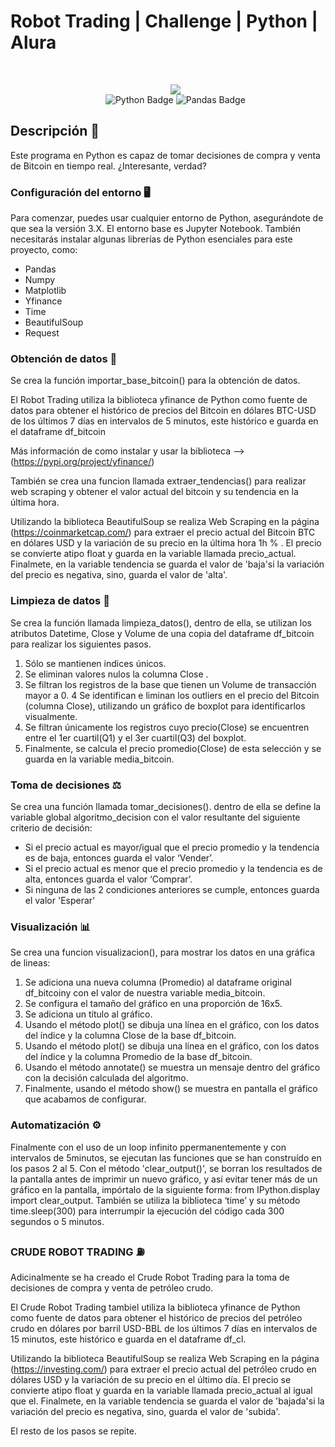 # Robot Trading | Challenge | Python | Alura 
<br>
<ul align = center>
<img src=https://github.com/GabEscom/ROBOT_TRADING_ALURA/assets/147789340/623df2f5-a451-4718-88da-833edbd3b15d>
<br>
<img src="https://img.shields.io/badge/Python-f7e172?style=flat&logo=python" alt="Python Badge">
<img src="https://img.shields.io/badge/Pandas-e00484?style=flat&logo=pandas" alt="Pandas Badge"/>
</ul>

## Descripción 📜
Este programa en Python es capaz de tomar decisiones de compra y venta de Bitcoin en tiempo real. ¿Interesante, verdad?

### Configuración del entorno 🖥️
Para comenzar, puedes usar cualquier entorno de Python, asegurándote de que sea la versión 3.X. El entorno base es Jupyter Notebook. También necesitarás instalar algunas librerías de Python esenciales para este proyecto, como:
- Pandas
- Numpy
- Matplotlib
- Yfinance
- Time
- BeautifulSoup
- Request

### Obtención de datos 💾
Se crea la función importar_base_bitcoin() para la obtención de datos.

El Robot Trading utiliza la biblioteca yfinance de Python como fuente de datos para obtener el histórico de precios del Bitcoin en dólares BTC-USD de los últimos 7 días en intervalos de 5 minutos, este histórico e guarda en el dataframe df_bitcoin

Más información de como instalar y usar la biblioteca --> (https://pypi.org/project/yfinance/)

También se crea una funcion llamada extraer_tendencias() para realizar web scraping y obtener el valor actual del bitcoin y su tendencia en la última hora.

Utilizando la biblioteca BeautifulSoup se realiza Web Scraping en la página (https://coinmarketcap.com/) para extraer el precio actual del Bitcoin BTC en dólares USD y la variación de su precio en la última hora 1h % . El precio se convierte atipo float y guarda en la variable llamada precio_actual. Finalmete, en la variable tendencia se guarda el valor de 'baja'si la variación del precio es negativa, sino, guarda el valor de 'alta'.

### Limpieza de datos 🧹
Se crea la función llamada limpieza_datos(), dentro de ella, se utilizan los atributos Datetime, Close y Volume de una copia del dataframe df_bitcoin para realizar los siguientes pasos.

1. Sólo se mantienen indices únicos.
2. Se eliminan valores nulos la columna Close .
3. Se filtran los registros de la base que tienen un Volume de transacción mayor a 0.
4 Se identifican e liminan los outliers en el precio del Bitcoin (columna Close), utilizando un gráfico de boxplot para identificarlos visualmente.
5. Se filtran únicamente los registros cuyo precio(Close) se encuentren entre el 1er cuartil(Q1) y el 3er cuartil(Q3) del boxplot.
6. Finalmente, se calcula el precio promedio(Close) de esta selección y se guarda en la variable media_bitcoin.

### Toma de decisiones ⚖
Se crea una función llamada tomar_decisiones(). dentro de ella se define la variable global algoritmo_decision con el valor resultante del siguiente criterio de decisión:
- Si el precio actual es mayor/igual que el precio promedio y la tendencia es de baja, entonces guarda el valor ‘Vender’.
- Si el precio actual es menor que el precio promedio y la tendencia es de alta, entonces guarda el valor ‘Comprar’.
- Si ninguna de las 2 condiciones anteriores se cumple, entonces guarda el valor 'Esperar'

### Visualización 📊
Se crea una funcion visualizacion(), para mostrar los datos en una gráfica de lineas:

1. Se adiciona una nueva columna (Promedio) al dataframe original df_bitcoiny con el valor de nuestra variable media_bitcoin.
2. Se configura el tamaño del gráfico en una proporción de 16x5.
3. Se adiciona un título al gráfico.
4. Usando el método plot() se dibuja una línea en el gráfico, con los datos del índice y la columna Close de la base df_bitcoin.
5. Usando el método plot() se dibuja una línea en el gráfico, con los datos del índice y la columna Promedio de la base df_bitcoin.
6. Usando el método annotate() se muestra un mensaje dentro del gráfico con la decisión calculada del algoritmo.
7. Finalmente, usando el método show() se muestra en pantalla el gráfico que acabamos de configurar.

### Automatización ⚙
Finalmente con el uso de un loop infinito ppermanentemente y con intervalos de 5minutos, se ejecutan las funciones que se han construído en los pasos 2 al 5.
Con el método 'clear_output()', se borran los resultados de la pantalla antes de imprimir un nuevo gráfico, y así evitar tener más de un gráfico en la pantalla, impórtalo de la siguiente forma: from IPython.display import clear_output.
También se utiliza la biblioteca ‘time’ y su método time.sleep(300) para interrumpir la ejecución del código cada 300 segundos o 5 minutos.

### CRUDE ROBOT TRADING ⛽
Adicinalmente se ha creado el Crude Robot Trading para la toma de decisiones de compra y venta de petróleo crudo.

El Crude Robot Trading tambiel utiliza la biblioteca yfinance de Python como fuente de datos para obtener el histórico de precios del petróleo crudo en dólares por barril USD-BBL de los últimos 7 días en intervalos de 15 minutos, este histórico e guarda en el dataframe df_cl.

Utilizando la biblioteca BeautifulSoup se realiza Web Scraping en la página (https://investing.com/) para extraer el precio actual del petróleo crudo en dólares USD y la variación de su precio en el último día. El precio se convierte atipo float y guarda en la variable llamada precio_actual al igual que el. Finalmete, en la variable tendencia se guarda el valor de 'bajada'si la variación del precio es negativa, sino, guarda el valor de 'subida'.

El resto de los pasos se repite.
